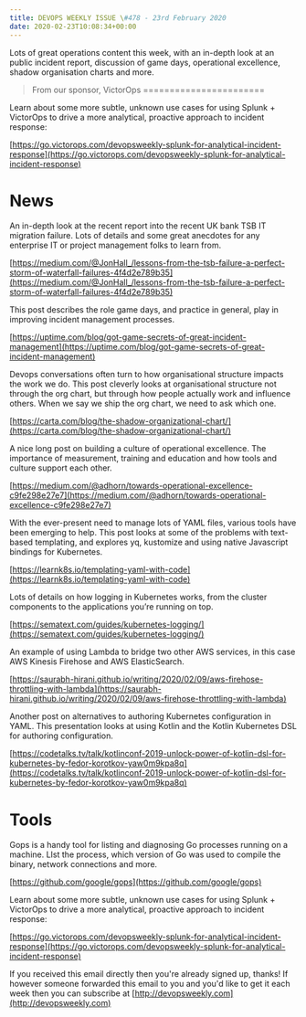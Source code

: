 ```yaml
---
title: DEVOPS WEEKLY ISSUE \#478 - 23rd February 2020 
date: 2020-02-23T10:08:34+00:00
---
```


Lots of great operations content this week, with an in-depth look at an public incident report, discussion of game days, operational excellence, shadow organisation charts and more.


>From our sponsor, VictorOps
=======================

Learn about some more subtle, unknown use cases for using Splunk + VictorOps to drive a more analytical, proactive approach to incident response:

[https://go.victorops.com/devopsweekly-splunk-for-analytical-incident-response](https://go.victorops.com/devopsweekly-splunk-for-analytical-incident-response)


News
====

An in-depth look at the recent report into the recent UK bank TSB IT migration failure. Lots of details and some great anecdotes for any enterprise IT or project management folks to learn from.

[https://medium.com/@JonHall_/lessons-from-the-tsb-failure-a-perfect-storm-of-waterfall-failures-4f4d2e789b35](https://medium.com/@JonHall_/lessons-from-the-tsb-failure-a-perfect-storm-of-waterfall-failures-4f4d2e789b35)


This post describes the role game days, and practice in general, play in improving incident management processes.

[https://uptime.com/blog/got-game-secrets-of-great-incident-management](https://uptime.com/blog/got-game-secrets-of-great-incident-management)


Devops conversations often turn to how organisational structure impacts the work we do. This post cleverly looks at organisational structure not through the org chart, but through how people actually work and influence others. When we say we ship the org chart, we need to ask which one.

[https://carta.com/blog/the-shadow-organizational-chart/](https://carta.com/blog/the-shadow-organizational-chart/)


A nice long post on building a culture of operational excellence. The importance of measurement, training and education and how tools and culture support each other.

[https://medium.com/@adhorn/towards-operational-excellence-c9fe298e27e7](https://medium.com/@adhorn/towards-operational-excellence-c9fe298e27e7)


With the ever-present need to manage lots of YAML files, various tools have been emerging to help. This post looks at some of the problems with text-based templating, and explores yq, kustomize and using native Javascript bindings for Kubernetes.

[https://learnk8s.io/templating-yaml-with-code](https://learnk8s.io/templating-yaml-with-code)


Lots of details on how logging in Kubernetes works, from the cluster components to the applications you’re running on top.

[https://sematext.com/guides/kubernetes-logging/](https://sematext.com/guides/kubernetes-logging/)


An example of using Lambda to bridge two other AWS services, in this case AWS Kinesis Firehose and AWS ElasticSearch.

[https://saurabh-hirani.github.io/writing/2020/02/09/aws-firehose-throttling-with-lambda](https://saurabh-hirani.github.io/writing/2020/02/09/aws-firehose-throttling-with-lambda)


Another post on alternatives to authoring Kubernetes configuration in YAML. This presentation looks at using Kotlin and the Kotlin Kubernetes DSL for authoring configuration.

[https://codetalks.tv/talk/kotlinconf-2019-unlock-power-of-kotlin-dsl-for-kubernetes-by-fedor-korotkov-yaw0m9kpa8q](https://codetalks.tv/talk/kotlinconf-2019-unlock-power-of-kotlin-dsl-for-kubernetes-by-fedor-korotkov-yaw0m9kpa8q)


Tools
=====

Gops is a handy tool for listing and diagnosing Go processes running on a machine. LIst the process, which version of Go was used to compile the binary, network connections and more.

[https://github.com/google/gops](https://github.com/google/gops)



Learn about some more subtle, unknown use cases for using Splunk + VictorOps to drive a more analytical, proactive approach to incident response:

[https://go.victorops.com/devopsweekly-splunk-for-analytical-incident-response](https://go.victorops.com/devopsweekly-splunk-for-analytical-incident-response)



If you received this email directly then you're already signed up, thanks! If however someone forwarded this email to you and you'd like to get it each week then you can subscribe at [http://devopsweekly.com](http://devopsweekly.com)

